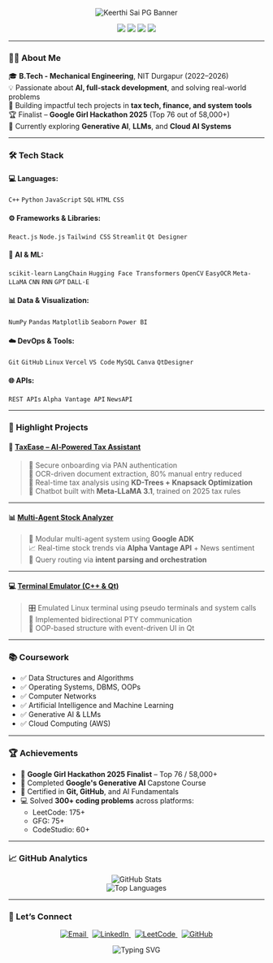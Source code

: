 <!-- Banner Image -->
<p align="center">
  <img src="https://capsule-render.vercel.app/api?type=waving&color=gradient&height=200&section=header&text=Keerthi%20Sai%20PG&fontSize=40&fontAlignY=35&desc=Full-Stack%20Developer%20%7C%20AI%20Explorer%20%7C%20Innovator&descAlignY=60&animation=twinkling" alt="Keerthi Sai PG Banner"/>
</p>

<!-- Contact Buttons -->
<p align="center">
  <a href="mailto:keerthisaipg@gmail.com"><img src="https://img.shields.io/badge/Gmail-D14836?style=for-the-badge&logo=gmail&logoColor=white"></a>
  <a href="https://www.linkedin.com/in/keerthi-sai-pg-862b87222/"><img src="https://img.shields.io/badge/LinkedIn-0077B5?style=for-the-badge&logo=linkedin&logoColor=white"></a>
  <a href="https://github.com/KeerthiSaiPG"><img src="https://img.shields.io/badge/GitHub-171515?style=for-the-badge&logo=github&logoColor=white"></a>
  <a href="https://leetcode.com/u/fSYndPFVky/"><img src="https://img.shields.io/badge/LeetCode-FFA116?style=for-the-badge&logo=leetcode&logoColor=white"></a>
</p>

---

### 👩‍💻 About Me

🎓 **B.Tech - Mechanical Engineering**, NIT Durgapur (2022–2026)   
💡 Passionate about **AI, full-stack development**, and solving real-world problems  
🚀 Building impactful tech projects in **tax tech, finance, and system tools**  
🏆 Finalist – **Google Girl Hackathon 2025** (Top 76 out of 58,000+)  
🧠 Currently exploring **Generative AI**, **LLMs**, and **Cloud AI Systems**

---

### 🛠️ Tech Stack

#### 💻 Languages:
`C++` `Python` `JavaScript` `SQL` `HTML` `CSS`

#### ⚙️ Frameworks & Libraries:
`React.js` `Node.js` `Tailwind CSS` `Streamlit` `Qt Designer`

#### 🤖 AI & ML:
`scikit-learn` `LangChain` `Hugging Face Transformers` `OpenCV` `EasyOCR` `Meta-LLaMA` `CNN` `RNN` `GPT` `DALL·E`

#### 📊 Data & Visualization:
`NumPy` `Pandas` `Matplotlib` `Seaborn` `Power BI`

#### ☁️ DevOps & Tools:
`Git` `GitHub` `Linux` `Vercel` `VS Code` `MySQL` `Canva` `QtDesigner`

#### 🌐 APIs:
`REST APIs` `Alpha Vantage API` `NewsAPI`

---

### 🚀 Highlight Projects

#### 🧾 [TaxEase – AI‑Powered Tax Assistant](https://github.com/KeerthiSaiPG/TaxEase.Ai)
> 🔐 Secure onboarding via PAN authentication  
> 📄 OCR-driven document extraction, 80% manual entry reduced  
> 🧠 Real-time tax analysis using **KD-Trees + Knapsack Optimization**  
> 💬 Chatbot built with **Meta-LLaMA 3.1**, trained on 2025 tax rules

---

#### 📊 [Multi-Agent Stock Analyzer](https://github.com/KeerthiSaiPG/multi-agent-stock-analysis)
> 🤖 Modular multi-agent system using **Google ADK**  
> 📈 Real-time stock trends via **Alpha Vantage API** + News sentiment  
> 🧠 Query routing via **intent parsing and orchestration**

---

#### 💻 [Terminal Emulator (C++ & Qt)](https://github.com/KeerthiSaiPG/Terminal-Emulator-cpp-qt)
> 🎛️ Emulated Linux terminal using pseudo terminals and system calls  
> 🔁 Implemented bidirectional PTY communication  
> 🔧 OOP-based structure with event-driven UI in Qt

---

### 📚 Coursework

- ✅ Data Structures and Algorithms  
- ✅ Operating Systems, DBMS, OOPs  
- ✅ Computer Networks  
- ✅ Artificial Intelligence and Machine Learning  
- ✅ Generative AI & LLMs  
- ✅ Cloud Computing (AWS)

---

### 🏆 Achievements

- 🏅 **Google Girl Hackathon 2025 Finalist** – Top 76 / 58,000+  
- 🧠 Completed **Google's Generative AI** Capstone Course  
- 📜 Certified in **Git, GitHub**, and AI Fundamentals  
- 💻 Solved **300+ coding problems** across platforms:  
  - LeetCode: 175+  
  - GFG: 75+  
  - CodeStudio: 60+

---

### 📈 GitHub Analytics

<p align="center">
  <img src="https://github-readme-stats.vercel.app/api?username=KeerthiSaiPG&show_icons=true&theme=tokyonight&count_private=true&hide_title=false" alt="GitHub Stats">
  <br>
  <img src="https://github-readme-stats.vercel.app/api/top-langs/?username=KeerthiSaiPG&layout=compact&theme=tokyonight" alt="Top Languages">
</p>

---

### 🤝 Let’s Connect

<div align="center">
  <a href="mailto:keerthisaipg@gmail.com">
    <img alt="Email" src="https://img.shields.io/badge/Email-DB4437?style=for-the-badge&logo=gmail&logoColor=white"/>
  </a>
  &nbsp;
  <a href="https://www.linkedin.com/in/keerthi-sai-pg-862b87222/">
    <img alt="LinkedIn" src="https://img.shields.io/badge/LinkedIn-0A66C2?style=for-the-badge&logo=linkedin&logoColor=white"/>
  </a>
  &nbsp;
  <a href="https://leetcode.com/u/fSYndPFVky/">
    <img alt="LeetCode" src="https://img.shields.io/badge/LeetCode-FFA116?style=for-the-badge&logo=leetcode&logoColor=white"/>
  </a>
  &nbsp;
  <a href="https://github.com/KeerthiSaiPG">
    <img alt="GitHub" src="https://img.shields.io/badge/GitHub-181717?style=for-the-badge&logo=github&logoColor=white"/>
  </a>
</div>

<!-- Footer -->
<p align="center">
  <img src="https://readme-typing-svg.herokuapp.com?font=Fira+Code&weight=700&size=20&pause=1000&color=F775B6&center=true&vCenter=true&width=435&lines=Thanks+for+visiting+my+profile!" alt="Typing SVG">
</p>
